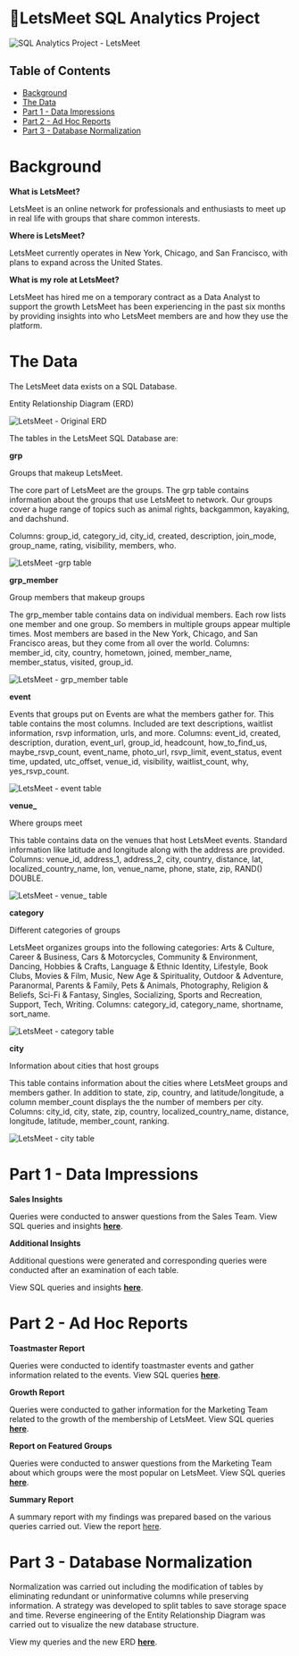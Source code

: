 # 🤝LetsMeet SQL Analytics Project

![SQL Analytics Project - LetsMeet](https://user-images.githubusercontent.com/95842597/185241104-b7086b51-05be-4c9f-931f-88cd8263b096.png)

## Table of Contents
- [Background](#background)
- [The Data](#the-data)
- [Part 1 - Data Impressions](#part-1---data-impressions)
- [Part 2 - Ad Hoc Reports](#part-2---ad-hoc-reports)
- [Part 3 - Database Normalization](#part-3---database-normalization)

# Background
**What is LetsMeet?**

LetsMeet is an online network for professionals and enthusiasts to meet up in real life with groups that share common interests.

**Where is LetsMeet?**

LetsMeet currently operates in New York, Chicago, and San Francisco, with plans to expand across the United States.

**What is my role at LetsMeet?**

LetsMeet has hired me on a temporary contract as a Data Analyst to support the growth LetsMeet has been experiencing in the past six months by providing insights into who LetsMeet members are and how they use the platform.

# The Data

The LetsMeet data exists on a SQL Database.

Entity Relationship Diagram (ERD)

![LetsMeet - Original ERD](https://user-images.githubusercontent.com/95842597/185205075-f37b6b65-8fed-4e9f-875c-444ede8a5f55.png)

The tables in the LetsMeet SQL Database are:

**grp** 

Groups that makeup LetsMeet.

The core part of LetsMeet are the groups. The grp table contains information about the groups
that use LetsMeet to network. Our groups cover a huge range of topics such as animal rights,
backgammon, kayaking, and dachshund.

Columns: group_id, category_id, city_id, created, description, join_mode, group_name, rating,
visibility, members, who.

![LetsMeet -grp table](https://user-images.githubusercontent.com/95842597/185206191-38ff9ce0-f023-4a8a-bbbd-14100c6c53cf.png)

**grp_member** 

Group members that makeup groups

The grp_member table contains data on individual members. Each row lists one member and one
group. So members in multiple groups appear multiple times. Most members are based in the
New York, Chicago, and San Francisco areas, but they come from all over the world.
Columns: member_id, city, country, hometown, joined, member_name, member_status, visited,
group_id.

![LetsMeet - grp_member table](https://user-images.githubusercontent.com/95842597/185206257-2b16c3a0-a907-4db7-9f9c-80a248485857.png)

**event** 

Events that groups put on
Events are what the members gather for. This table contains the most columns. Included are text
descriptions, waitlist information, rsvp information, urls, and more.
Columns: event_id, created, description, duration, event_url, group_id, headcount, how_to_find_us,
maybe_rsvp_count, event_name, photo_url, rsvp_limit, event_status, event time, updated,
utc_offset, venue_id, visibility, waitlist_count, why, yes_rsvp_count.

![LetsMeet - event table](https://user-images.githubusercontent.com/95842597/185206303-c1d98970-c546-41b6-9cc7-0fb0f3a9faf7.png)

**venue_** 

Where groups meet

This table contains data on the venues that host LetsMeet events. Standard information like
latitude and longitude along with the address are provided.
Columns: venue_id, address_1, address_2, city, country, distance, lat, localized_country_name, lon,
venue_name, phone, state, zip, RAND() DOUBLE.

![LetsMeet - venue_ table](https://user-images.githubusercontent.com/95842597/185206342-383e2152-700e-4700-ba80-1cba39201fda.png)

**category** 

Different categories of groups

LetsMeet organizes groups into the following categories: Arts & Culture, Career & Business, Cars &
Motorcycles, Community & Environment, Dancing, Hobbies & Crafts, Language & Ethnic Identity,
Lifestyle, Book Clubs, Movies & Film, Music, New Age & Spirituality, Outdoor & Adventure,
Paranormal, Parents & Family, Pets & Animals, Photography, Religion & Beliefs, Sci-Fi & Fantasy,
Singles, Socializing, Sports and Recreation, Support, Tech, Writing.
Columns: category_id, category_name, shortname, sort_name.

![LetsMeet - category table](https://user-images.githubusercontent.com/95842597/185206419-9d591751-c6b5-4dcb-99b5-75e6eb31fcfa.png)

**city** 

Information about cities that host groups

This table contains information about the cities where LetsMeet groups and members gather. In
addition to state, zip, country, and latitude/longitude, a column member_count displays the
the number of members per city.
Columns: city_id, city, state, zip, country, localized_country_name, distance, longitude, latitude,
member_count, ranking.

![LetsMeet  - city table](https://user-images.githubusercontent.com/95842597/185206479-ebd88954-e63a-4119-a387-3663d1190a1d.png)

# Part 1 - Data Impressions

**Sales Insights**

Queries were conducted to answer questions from the Sales Team. View SQL queries and insights **[here](https://github.com/mbellamybb/LetsMeet_SQL_Analytics_Project/tree/main/Project%2C%20Part%201%20-%20Data%20Impressions)**.

**Additional Insights**

Additional questions were generated and corresponding queries were conducted after an examination of each table.

View SQL queries and insights **[here](https://github.com/mbellamybb/LetsMeet_SQL_Analytics_Project/tree/main/Project%2C%20Part%201%20-%20Data%20Impressions)**.

# Part 2 - Ad Hoc Reports

**Toastmaster Report**

Queries were conducted to identify toastmaster events and gather information related to the events. View SQL queries **[here](https://github.com/mbellamybb/LetsMeet_SQL_Analytics_Project/tree/main/Project%2C%20Part%202%20-%20Ad%20Hoc%20Reports)**.

**Growth Report**

Queries were conducted to gather information for the Marketing Team related to the growth of the membership of LetsMeet. View SQL queries **[here](https://github.com/mbellamybb/LetsMeet_SQL_Analytics_Project/tree/main/Project%2C%20Part%202%20-%20Ad%20Hoc%20Reports)**.

**Report on Featured Groups**

Queries were conducted to answer questions from the Marketing Team about which groups were the most popular on LetsMeet. 
View SQL queries **[here](https://github.com/mbellamybb/LetsMeet_SQL_Analytics_Project/tree/main/Project%2C%20Part%202%20-%20Ad%20Hoc%20Reports)**.

**Summary Report**

A summary report with my findings was prepared based on the various queries carried out. View the report [here](#4_summary_report.sql).

# Part 3 - Database Normalization

Normalization was carried out including the modification of tables by eliminating redundant or uninformative columns while preserving information. A strategy was developed to split tables to save storage space and time. Reverse engineering of the Entity Relationship Diagram was carried out to visualize the new database structure.

View my queries and the new ERD **[here](https://github.com/mbellamybb/LetsMeet_SQL_Analytics_Project/tree/51384eb8b1d973602bae839a04f7d6e837d5dd36/Project%2C%20Part%203%20-%20Database%20Normalization)**. 

